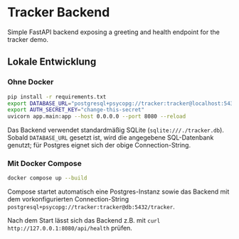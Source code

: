 # Tracker Backend

Simple FastAPI backend exposing a greeting and health endpoint for the tracker demo.

## Lokale Entwicklung

### Ohne Docker

```bash
pip install -r requirements.txt
export DATABASE_URL="postgresql+psycopg://tracker:tracker@localhost:5432/tracker"
export AUTH_SECRET_KEY="change-this-secret"
uvicorn app.main:app --host 0.0.0.0 --port 8080 --reload
```

Das Backend verwendet standardmäßig SQLite (`sqlite:///./tracker.db`). Sobald `DATABASE_URL`
gesetzt ist, wird die angegebene SQL-Datenbank genutzt; für Postgres eignet sich der obige
Connection-String.

### Mit Docker Compose

```bash
docker compose up --build
```

Compose startet automatisch eine Postgres-Instanz sowie das Backend mit dem
vorkonfigurierten Connection-String `postgresql+psycopg://tracker:tracker@db:5432/tracker`.

Nach dem Start lässt sich das Backend z.B. mit `curl http://127.0.0.1:8080/api/health` prüfen.
